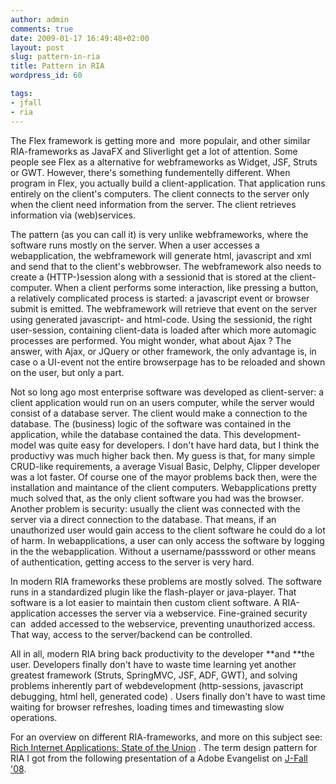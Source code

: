 ```yaml
---
author: admin
comments: true
date: 2009-01-17 16:49:48+02:00
layout: post
slug: pattern-in-ria
title: Pattern in RIA
wordpress_id: 60

tags:
- jfall
- ria
---
```


The Flex framework is getting more and  more populair, and other similar RIA-frameworks as JavaFX and Sliverlight get a lot of attention. Some people see Flex as a alternative for webframeworks as Widget, JSF, Struts or GWT. However, there's something fundementelly different. When program in Flex, you actually build a client-application. That application runs entirely on the client's computers. The client connects to the server only when the client need information from the server. The client retrieves information via (web)services.

The pattern (as you can call it) is very unlike webframeworks, where the software runs mostly on the server. When a user accesses a webapplication, the webframework will generate html, javascript and xml and send that to the client's webbrowser. The webframework also needs to create a (HTTP-)session along with a sessionid that is stored at the client-computer.
When a client performs some interaction, like pressing a button, a relatively complicated process is started: a javascript event or browser submit is emitted. The webframework will retrieve that event on the server using generated javascript- and html-code. Using the sessionid, the right user-session, containing client-data is loaded after which more automagic processes are performed.
You might wonder, what about Ajax ? The answer, with Ajax, or JQuery or other framework, the only advantage is, in case o a UI-event not the entire browserpage has to be reloaded and shown on the user, but only a part.

Not so long ago most enterprise software was developed as client-server: a client application would run on an users computer, while the server would consist of a database server. The client would make a connection to the database. The (business) logic of the software was contained in the application, while the database contained the data.
This development-model was quite easy for developers. I don't have hard data, but I think the productivy was much higher back then. My guess is that, for many simple CRUD-like requirements, a average Visual Basic, Delphy, Clipper developer was a lot faster.
Of course one of the mayor problems back then, were the installation and maintance of the client computers. Webapplications pretty much solved that, as the only client software you had was the browser.  Another problem is security: usually the client was connected with the server via a direct connection to the database. That means, if an unauthorized user would gain access to the client software he could do a lot of harm.
In webapplications, a user can only access the software by logging in the the webapplication. Without a username/passsword or other means of authentication, getting access to the server is very hard.

In modern RIA frameworks these problems are mostly solved. The software runs in a standardized plugin like the flash-player or java-player. That software is a lot easier to maintain then custom client software. A RIA-application accesses the server via a webservice. Fine-grained security can  added accessed to the webservice, preventing unauthorized access. That way, access to the server/backend can be controlled.

All in all, modern RIA bring back productivity to the developer **and **the user. Developers finally don't have to waste time learning yet another greatest framework (Struts, SpringMVC, JSF, ADF, GWT), and solving problems inherently part of webdevelopment (http-sessions, javascript debugging, html hell, generated code) . Users finally don't have to wast time waiting for browser refreshes, loading times and timewasting slow operations.

For an overview on different RIA-frameworks, and more on this subject see: [Rich Internet Applications: State of the Union](http://flexblog.faratasystems.com/?p=163) . The term design pattern for RIA I got from the following presentation of a Adobe Evangelist on [J-Fall '08](http://www.bachelor-ict.nl/duane-nickull).
